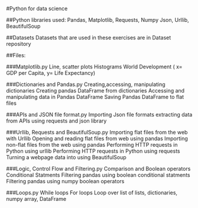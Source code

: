 #Python for data science

##Python libraries used:
        Pandas, Matplotlib, Requests, Numpy
        Json, Urllib, BeautifulSoup

##Datasets
        Datasets that are used in these exercises are in Dataset repository

##Files:

###Matplotlib.py
        Line, scatter plots
        Histograms
        World Development ( x= GDP per Capita, y= Life Expectancy)
        
###Dictionaries and Pandas.py
        Creating,accessing, manipulating dictionaries
        Creating pandas DataFrame from dictionaries
        Accessing and manipulating data in Pandas DataFrame
        Saving Pandas DataFrame to flat files

###APIs and JSON file format.py 
        Importing Json file formats
        extracting data from APIs using requests and json library

###Urllib, Requests and BeautifulSoup.py
        Importing flat files from the web with Urllib
        Opening and reading flat files from web using pandas
        Importing non-flat files from the web using pandas
        Performing HTTP requests in Python using urllib
        Performing HTTP requests in Python using requests
        Turning a webpage data into using BeautifulSoup
        
###Logic, Control Flow and Filtering.py
        Comparison and Boolean operators
        Conditional Statments
        Filtering pandas using boolean conditional statments
        Filtering pandas using numpy boolean operators
        
###Loops.py
        While loops
        For loops
        Loop over list of lists, dictionaries, numpy array, DataFrame
